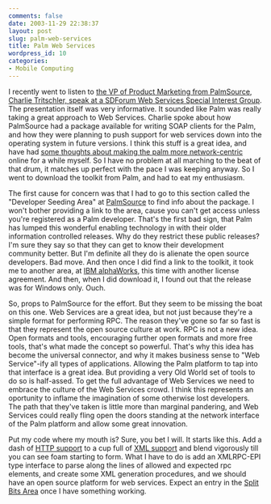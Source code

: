 ```yaml
---
comments: false
date: 2003-11-29 22:38:37
layout: post
slug: palm-web-services
title: Palm Web Services
wordpress_id: 10
categories:
- Mobile Computing
---
```


I recently went to listen to [the VP of Product Marketing from PalmSource, Charlie Tritschler, speak at a SDForum Web Services Special Interest Group](http://www.sdforum.org/SDForum/Templates/CalendarEvent.aspx?CID=1206&mo=11&yr=2003). The presentation itself was very informative. It sounded like Palm was really taking a great approach to Web Services. Charlie spoke about how PalmSource had a package available for writing SOAP clients for the Palm, and how they were planning to push support for web services down into the operating system in future versions. I think this stuff is a great idea, and have had [some thoughts about making the palm more network-centric](http://www.unrooted.net/openSource/palmos.html) online for a while myself. So I have no problem at all marching to the beat of that drum, it matches up perfect with the pace I was keeping anyway. So I went to download the toolkit from Palm, and had to eat my enthusiasm.

The first cause for concern was that I had to go to this section called the "Developer Seeding Area" at [PalmSource](http://www.palmsource.com) to find info about the package. I won't bother providing a link to the area, cause you can't get access unless you're registered as a Palm developer. That's the first bad sign, that Palm has lumped this wonderful enabling technology in with their older information controlled releases. Why do they restrict these public releases? I'm sure they say so that they can get to know their development community better. But I'm definite all they do is alienate the open source developers. Bad move. And then once I did find a link to the toolkit, it took me to another area, at [IBM alphaWorks](http://www.alphaworks.ibm.com/), this time with another license agreement. And then, when I did download it, I found out that the release was for Windows only. Ouch.

So, props to PalmSource for the effort. But they seem to be missing the boat on this one. Web Services are a great idea, but not just because they're a simple format for performing RPC. The reason they've gone so far so fast is that they represent the open source culture at work. RPC is not a new idea. Open formats and tools, encouraging further open formats and more free tools, that's what made the concept so powerful. That's why this idea has become the universal connector, and why it makes business sense to "Web Service"-ify all types of applications. Allowing the Palm platform to tap into that interface is a great idea. But providing a very Old World set of tools to do so is half-assed. To get the full advantage of Web Services we need to embrace the culture of the Web Services crowd. I think this represents an oportunity to inflame the imagination of some otherwise lost developers. The path that they've taken is little more than marginal pandering, and Web Services could really fling open the doors standing at the network interface of the Palm platform and allow some great innovation.

Put my code where my mouth is? Sure, you bet I will. It starts like this. Add a dash of [HTTP support]( http://www.bitsplitter.net/PalmHTTP/) to a cup full of [XML support](http://cytheric.net/palm-xml/doc/index.html) and blend vigorously till you can see foam starting to form. What I have to do is add an XMLRPC-EPI type interface to parse along the lines of allowed and expected rpc elements, and create some XML generation procedures, and we should have an open source platform for web services. Expect an entry in the [Split Bits Area](http://www.bitsplitter.net/splitbits.html) once I have something working.
